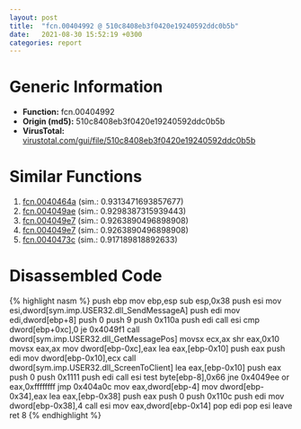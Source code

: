 ```yaml
---
layout: post
title:  "fcn.00404992 @ 510c8408eb3f0420e19240592ddc0b5b"
date:   2021-08-30 15:52:19 +0300
categories: report
---
```


# Generic Information
- **Function:** fcn.00404992
- **Origin (md5):** 510c8408eb3f0420e19240592ddc0b5b
- **VirusTotal:** [virustotal.com/gui/file/510c8408eb3f0420e19240592ddc0b5b][virustotal_ref]



# Similar Functions

1. [fcn.0040464a][similar_1_ref] (sim.: 0.9313471693857677)
2. [fcn.004049ae][similar_2_ref] (sim.: 0.9298387315939443)
3. [fcn.004049e7][similar_3_ref] (sim.: 0.9263890496898908)
4. [fcn.004049e7][similar_4_ref] (sim.: 0.9263890496898908)
5. [fcn.0040473c][similar_5_ref] (sim.: 0.917189818892633)


# Disassembled Code

{% highlight nasm %}
push ebp
mov ebp,esp
sub esp,0x38
push esi
mov esi,dword[sym.imp.USER32.dll_SendMessageA]
push edi
mov edi,dword[ebp+8]
push 0
push 9
push 0x110a
push edi
call esi
cmp dword[ebp+0xc],0
je 0x4049f1
call dword[sym.imp.USER32.dll_GetMessagePos]
movsx ecx,ax
shr eax,0x10
movsx eax,ax
mov dword[ebp-0xc],eax
lea eax,[ebp-0x10]
push eax
push edi
mov dword[ebp-0x10],ecx
call dword[sym.imp.USER32.dll_ScreenToClient]
lea eax,[ebp-0x10]
push eax
push 0
push 0x1111
push edi
call esi
test byte[ebp-8],0x66
jne 0x4049ee
or eax,0xffffffff
jmp 0x404a0c
mov eax,dword[ebp-4]
mov dword[ebp-0x34],eax
lea eax,[ebp-0x38]
push eax
push 0
push 0x110c
push edi
mov dword[ebp-0x38],4
call esi
mov eax,dword[ebp-0x14]
pop edi
pop esi
leave 
ret 8
{% endhighlight %}


[similar_1_ref]: /report/fcn.0040464a@88c77a55c813a535f04a021f665ec5b4
[similar_2_ref]: /report/fcn.004049ae@13efdafd5b4f5d3a5dcb240b696c267c
[similar_3_ref]: /report/fcn.004049e7@e7582fc3dadb394a1457ab7e7fbbe9a7
[similar_4_ref]: /report/fcn.004049e7@6c8b5339bada4cbd03f0f446da640707
[similar_5_ref]: /report/fcn.0040473c@0c82eefbb8a4714538e49f74fe0058a6
[virustotal_ref]: https://www.virustotal.com/gui/file/510c8408eb3f0420e19240592ddc0b5b
